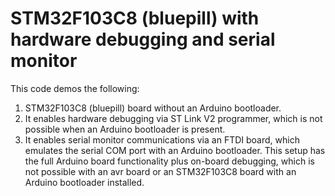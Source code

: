 # STM32F103C8 (bluepill) with hardware debugging and serial monitor

This code demos the following:

1. STM32F103C8 (bluepill) board without an Arduino bootloader.
2. It enables hardware debugging via ST Link V2 programmer, which is not possible when an Arduino bootloader is present.
3. It enables serial monitor communications via an FTDI board, which emulates the serial COM port with an Arduino bootloader.
   This setup has the full Arduino board functionality plus on-board debugging, which is not possible with an avr board or an STM32F103C8 board with an Arduino bootloader installed.

